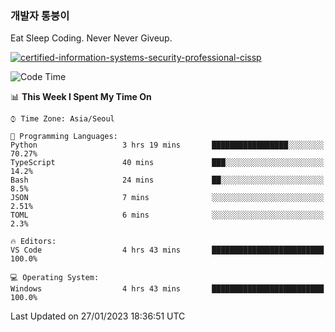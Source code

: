 ### 개발자 통붕이
Eat Sleep Coding.
Never Never Giveup.

[![certified-information-systems-security-professional-cissp](https://user-images.githubusercontent.com/44606727/157613689-acd84ec6-5f8f-4e79-89d9-a8d51f033634.png)](https://www.credly.com/badges/f394a010-85a0-450b-9136-8043af01d71c/public_url)

<!--START_SECTION:waka-->
![Code Time](http://img.shields.io/badge/Code%20Time-1%2C409%20hrs%2054%20mins-blue)

📊 **This Week I Spent My Time On** 

```text
⌚︎ Time Zone: Asia/Seoul

💬 Programming Languages: 
Python                   3 hrs 19 mins       █████████████████░░░░░░░░   70.27% 
TypeScript               40 mins             ███░░░░░░░░░░░░░░░░░░░░░░   14.2% 
Bash                     24 mins             ██░░░░░░░░░░░░░░░░░░░░░░░   8.5% 
JSON                     7 mins              ░░░░░░░░░░░░░░░░░░░░░░░░░   2.51% 
TOML                     6 mins              ░░░░░░░░░░░░░░░░░░░░░░░░░   2.3%

🔥 Editors: 
VS Code                  4 hrs 43 mins       █████████████████████████   100.0%

💻 Operating System: 
Windows                  4 hrs 43 mins       █████████████████████████   100.0%

```


 Last Updated on 27/01/2023 18:36:51 UTC
<!--END_SECTION:waka-->
